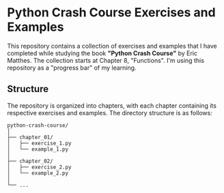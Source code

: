 # Python Crash Course Exercises and Examples

This repository contains a collection of exercises and examples that I have completed while studying the book **"Python Crash Course"** by Eric Matthes. The collection starts at Chapter 8, "Functions". I'm using this repository as a "progress bar" of my learning.

## Structure

The repository is organized into chapters, with each chapter containing its respective exercises and examples. The directory structure is as follows:

```
python-crash-course/
│
├── chapter_01/
│   ├── exercise_1.py
│   └── example_1.py
│
├── chapter_02/
│   ├── exercise_2.py
│   └── example_2.py
│
└── ...
```